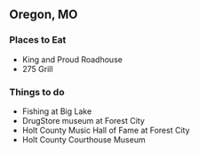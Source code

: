 ## Oregon, MO

### Places to Eat

- King and Proud Roadhouse
- 275 Grill

### Things to do

- Fishing at Big Lake
- DrugStore museum at Forest City
- Holt County Music Hall of Fame at Forest City
- Holt County Courthouse Museum
